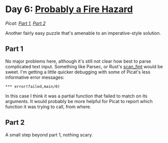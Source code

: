 # Day 6: [Probably a Fire Hazard](https://adventofcode.com/2015/day/6)
*Picat: [Part 1](https://github.com/DestyNova/advent_of_code_2015/blob/main/6/part1.pi), [Part 2](https://github.com/DestyNova/advent_of_code_2015/blob/main/6/part2.pi)*

Another fairly easy puzzle that's amenable to an imperative-style solution.

## Part 1

No major problems here, although it's still not clear how best to parse complicated text input. Something like Parsec, or Rust's [scan_fmt](https://docs.rs/scan_fmt/latest/scan_fmt) would be sweet. I'm getting a little quicker debugging with some of Picat's less informative error messages:

```
*** error(failed,main/0)
```

In this case I think it was a partial function that failed to match on its arguments. It would probably be more helpful for Picat to report which function it was trying to call, from where.

## Part 2

A small step beyond part 1, nothing scary.
